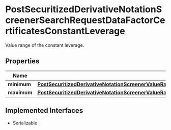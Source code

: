

# PostSecuritizedDerivativeNotationScreenerSearchRequestDataFactorCertificatesConstantLeverage

Value range of the constant leverage.

## Properties

Name | Type | Description | Notes
------------ | ------------- | ------------- | -------------
**minimum** | [**PostSecuritizedDerivativeNotationScreenerValueRangesGetRequestDataKeyFiguresDeltaUnadjustedMinimum**](PostSecuritizedDerivativeNotationScreenerValueRangesGetRequestDataKeyFiguresDeltaUnadjustedMinimum.md) |  |  [optional]
**maximum** | [**PostSecuritizedDerivativeNotationScreenerValueRangesGetRequestDataKeyFiguresBonusYieldAbsoluteMaximum**](PostSecuritizedDerivativeNotationScreenerValueRangesGetRequestDataKeyFiguresBonusYieldAbsoluteMaximum.md) |  |  [optional]


## Implemented Interfaces

* Serializable


